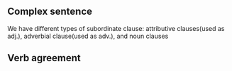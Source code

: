## Complex sentence
We have different types of subordinate clause: attributive clauses(used as adj.), adverbial clause(used as adv.), and noun clauses

## Verb agreement